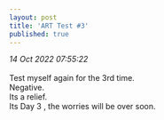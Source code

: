 ```yaml
---
layout: post
title: 'ART Test #3'
published: true
---
```

_14 Oct 2022 07:55:22_
<br>
<br>
Test myself again for the 3rd time.
<br>
Negative.
<br>
Its a relief.
<br>
Its Day 3 , the worries will be over soon.
